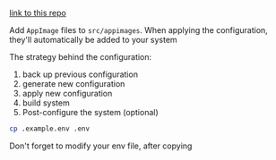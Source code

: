 [link to this repo](https://github.com/JokeUrSelf/nix-config)

Add `AppImage` files to `src/appimages`.
When applying the configuration, they'll automatically be added to your system

The strategy behind the configuration:
1. back up previous configuration
2. generate new configuration
3. apply new configuration
4. build system
5. Post-configure the system (optional)

```sh
cp .example.env .env
```
Don't forget to modify your env file, after copying